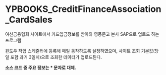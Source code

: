 # YPBOOKS_CreditFinanceAssociation_CardSales
여신금융협회 사이트에서 카드입금정보를 받아와 영풍문고 본사 SAP으로 업로드 하는 프로그램


윈도우 작업 스케줄러에 등록해 매일 동작하도록 설정하였으며, 사이트 조회 기본값(당일 포함 과거 3일치)으로 조회한 데이터가 업로드된다.


**소스 코드 중 주요 정보는 * 문자로 대체.**
